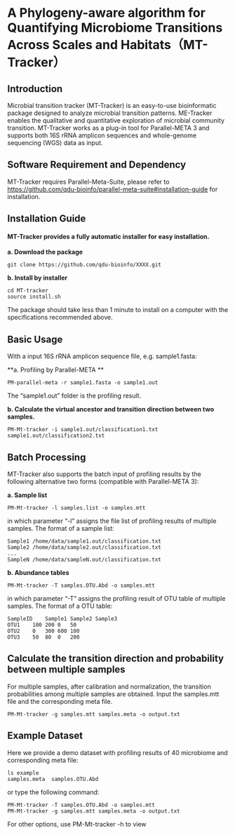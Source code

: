 # **A Phylogeny-aware algorithm for Quantifying Microbiome Transitions Across Scales and Habitats（MT-Tracker）**

## Introduction

Microbial transition tracker (MT-Tracker) is an easy-to-use bioinformatic package designed to analyze microbial transition patterns. ME-Tracker enables the qualitative and quantitative exploration of microbial community transition. MT-Tracker works as a plug-in tool for Parallel-META 3 and supports both 16S rRNA amplicon sequences and whole-genome sequencing (WGS) data as input.

## Software Requirement and Dependency

MT-Tracker requires Parallel-Meta-Suite, please refer to https://github.com/qdu-bioinfo/parallel-meta-suite#installation-guide for installation.

## Installation Guide

#### MT-Tracker provides a fully automatic installer for easy installation.

**a. Download the package**

```
git clone https://github.com/qdu-bioinfo/XXXX.git	
```

**b. Install by installer**

```
cd MT-tracker
source install.sh
```

The package should take less than 1 minute to install on a computer with the specifications recommended above.

## Basic Usage

With a input 16S rRNA amplicon sequence file, e.g. sample1.fasta:

**a. Profiling by Parallel-META **

```
PM-parallel-meta -r sample1.fasta -o sample1.out
```

The “sample1.out” folder is the profiling result.

**b. Calculate the virtual ancestor and transition direction between two samples.**

```
PM-Mt-tracker -i sample1.out/classification1.txt sample1.out/classification2.txt
```

## Batch Processing

MT-Tracker also supports the batch input of profiling results by the following alternative two forms (compatible with Parallel-META 3):

**a. Sample list**

```
PM-Mt-tracker -l samples.list -o samples.mtt
```

in which parameter “-l” assigns the file list of profiling results of multiple samples. The format of a sample list:

```
Sample1	/home/data/sample1.out/classification.txt
Sample2	/home/data/sample2.out/classification.txt
...	
SampleN	/home/data/sampleN.out/classification.txt
```

**b. Abundance tables**

```
PM-Mt-tracker -T samples.OTU.Abd -o samples.mtt
```

in which parameter “-T” assigns the profiling result of OTU table of multiple samples. The format of a OTU table:

```
SampleID	Sample1	Sample2	Sample3	
OTU1	100	200	0	50
OTU2	0	300	600	100
OTU3	50	80	0	200
```

## Calculate the transition direction and probability between multiple samples

For multiple samples, after calibration and normalization, the transition probabilities among multiple samples are obtained. Input the samples.mtt file and the corresponding meta file.

```
PM-Mt-tracker -g samples.mtt samples.meta -o output.txt
```

## Example Dataset

Here we provide a demo dataset with profiling results of 40 microbiome and corresponding meta file:

```
ls example
samples.meta  samples.OTU.Abd
```

or type the following command:

```
PM-Mt-tracker -T samples.OTU.Abd -o samples.mtt
PM-Mt-tracker -g samples.mtt samples.meta -o output.txt
```

For other options, use PM-Mt-tracker -h to view